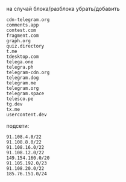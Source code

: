на случай блока/разблока убрать/добавить
```
cdn-telegram.org
comments.app
contest.com
fragment.com
graph.org
quiz.directory
t.me
tdesktop.com
telega.one
telegra.ph
telegram-cdn.org
telegram.dog
telegram.me
telegram.org
telegram.space
telesco.pe
tg.dev
tx.me
usercontent.dev
```
подсети:
```
91.108.4.0/22
91.108.8.0/22
91.108.16.0/22
91.108.12.0/22
149.154.160.0/20
91.105.192.0/23
91.108.20.0/22
185.76.151.0/24
```

